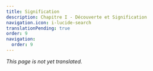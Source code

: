 ```yaml
---
title: Signification
description: Chapitre I - Découverte et Signification
navigation.icon: i-lucide-search
translationPending: true
order: 9
navigation:
  order: 9
---
```

_This page is not yet translated._
